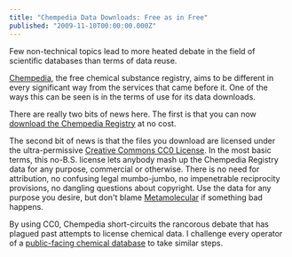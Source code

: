 ```yaml
---
title: "Chempedia Data Downloads: Free as in Free"
published: "2009-11-10T00:00:00.000Z"
---
```


Few non-technical topics lead to more heated debate in the field of scientific databases than terms of data reuse.

[Chempedia](http://chempedia.com), the free chemical substance registry, aims to be different in every significant way from the services that came before it. One of the ways this can be seen is in the terms of use for its data downloads.

There are really two bits of news here. The first is that you can now [download the Chempedia Registry](http://chempedia.com/downloads) at no cost.

The second bit of news is that the files you download are licensed under the ultra-permissive [Creative Commons CC0 License](http://creativecommons.org/publicdomain/zero/1.0/). In the most basic terms, this no-B.S. license lets anybody mash up the Chempedia Registry data for any purpose, commercial or otherwise. There is no need for attribution, no confusing legal mumbo-jumbo, no impenetrable reciprocity provisions, no dangling questions about copyright. Use the data for any purpose you desire, but don't blame [Metamolecular](http://metamolecular.com) if something bad happens.

By using CC0, Chempedia short-circuits the rancorous debate that has plagued past attempts to license chemical data. I challenge every operator of a [public-facing chemical database](http://zusammen.metamolecular.com/2009/03/09/sixty-four-free-chemistry-databases-serialized) to take similar steps.
